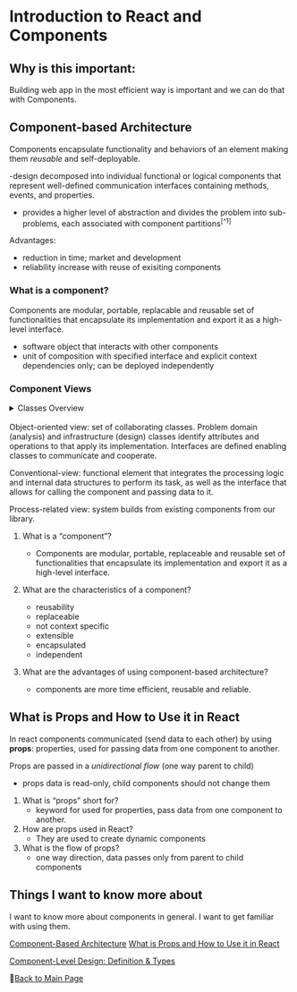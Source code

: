 # Introduction to React and Components

## Why is this important:

Building web app in the most efficient way is important and we can do that with Components.

## Component-based Architecture

Components encapsulate functionality and behaviors of an element making them *reusable* and self-deployable.

-design decomposed into individual functional or logical components that represent well-defined communication interfaces containing methods, events, and properties.

- provides a higher level of abstraction and divides the problem into sub-problems, each associated with component partitions<sup>[^1]</sup>

Advantages:

- reduction in time; market and development
- reliability increase with reuse of exisiting components

### What is a component?

Components are modular, portable, replacable and reusable set of functionalities that encapsulate its implementation and export it as a high-level interface.

- software object that interacts with other components
- unit of composition with specified interface and explicit context dependencies only; can be deployed independently

### Component Views

<details><summary> Classes Overview</summary>classes are groups of objects with common properties, operations, and relationships to other objects and meanings. Analysis classes can be thought of as classes that have to do with the real world (ex: people, physical things, locations etc).Design classes are classes within the context of the software itself.[^3]
</details>

<br>
Object-oriented view: set of collaborating classes. Problem domain (analysis) and infrastructure (design) classes identify attributes and operations to that apply its implementation. Interfaces are defined enabling classes to communicate and cooperate. 

Conventional-view: functional element that integrates the processing logic and internal data structures to perform its task, as well as the interface that allows for calling the component and passing data to it.

Process-related view: system builds from existing components from our library. 

1. What is a “component”?
 
    - Components are modular, portable, replaceable and reusable set of functionalities that encapsulate its implementation and export it as a high-level interface.

2. What are the characteristics of a component?

    - reusability
    - replaceable
    - not context specific
    - extensible
    - encapsulated
    - independent

3. What are the advantages of using component-based architecture?

    - components are more time efficient, reusable and reliable.

## What is Props and How to Use it in React

In react components communicated (send data to each other) by using **props**: properties, used for passing data from one component to another.

Props are passed in a *unidirectional flow* (one way parent to child)

- props data is read-only, child components should not change them

1. What is “props” short for?
    - keyword for used for properties, pass data from one component to another.
2. How are props used in React?
    - They are used to create dynamic components
3. What is the flow of props?
    - one way direction, data passes only from parent to child components

## Things I want to know more about

I want to know more about components in general. I want to get familiar with using them.


[Component-Based Architecture](https://www.tutorialspoint.com/software_architecture_design/component_based_architecture.htm)
[What is Props and How to Use it in React](https://itnext.io/what-is-props-and-how-to-use-it-in-react-da307f500da0#:~:text=%E2%80%9CProps%E2%80%9D%20is%20a%20special%20keyword,way%20from%20parent%20to%20child)

[Component-Level Design: Definition & Types](https://study.com/academy/lesson/component-level-design-definition-types.html#:~:text=In%20the%20object%2Doriented%20view,do%20with%20the%20real%20world.)

📔[Back to Main Page](../README.md)